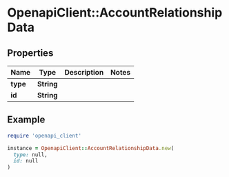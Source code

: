 # OpenapiClient::AccountRelationshipData

## Properties

| Name | Type | Description | Notes |
| ---- | ---- | ----------- | ----- |
| **type** | **String** |  |  |
| **id** | **String** |  |  |

## Example

```ruby
require 'openapi_client'

instance = OpenapiClient::AccountRelationshipData.new(
  type: null,
  id: null
)
```

